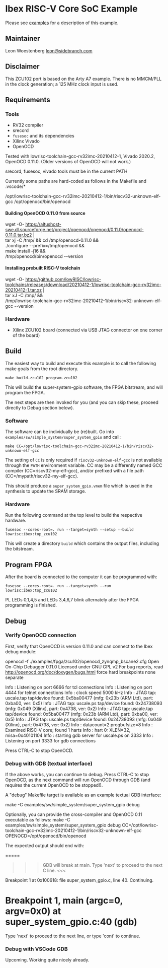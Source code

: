 # Ibex RISC-V Core SoC Example

Please see [examples](https://ibex-core.readthedocs.io/en/latest/examples.html "Ibex User Manual") for a description of this example.

## Maintainer

Leon Woestenberg <leon@sidebranch.com>

## Disclaimer

This ZCU102 port is based on the Arty A7 example. There is no MMCM/PLL in the clock generation; a 125 MHz clock input is used.

## Requirements

### Tools

  - RV32 compiler
  - srecord
  - `fusesoc` and its dependencies
  - Xilinx Vivado
  - OpenOCD
   
  Tested with lowrisc-toolchain-gcc-rv32imc-20210412-1, Vivado 2020.2, OpenOCD 0.11.0.
  (Older versions of OpenOCD will not work.)

  srecord, fusesoc, vivado tools must be in the current PATH 

  Currently some paths are hard-coded as follows in the Makefile and .vscode/*

  /opt/lowrisc-toolchain-gcc-rv32imc-20210412-1/bin/riscv32-unknown-elf-gcc
  /opt/openocd/bin/openocd

#### Building OpenOCD 0.11.0 from source

  wget -O- https://altushost-swe.dl.sourceforge.net/project/openocd/openocd/0.11.0/openocd-0.11.0.tar.bz2 | \
  tar xj -C /tmp/ && cd /tmp/openocd-0.11.0 && \
  ./configure --prefix=/tmp/openocd && \
  make install -j16 && \
  /tmp/openocd/bin/openocd --version

#### Installing prebuilt RISC-V toolchain

  wget -O- https://github.com/lowRISC/lowrisc-toolchains/releases/download/20210412-1/lowrisc-toolchain-gcc-rv32imc-20210412-1.tar.xz | \
  tar xJ -C /tmp/ && \
  /tmp/lowrisc-toolchain-gcc-rv32imc-20210412-1/bin/riscv32-unknown-elf-gcc --version

### Hardware

  - Xilinx ZCU102 board (connected via USB JTAG connector on one corner of the board)

## Build

The easiest way to build and execute this example is to call the following make goals from the root directory.

```
make build-zcu102 program-zcu102
```

This will build the super-system-gpio software, the FPGA bitstream, and will program the FPGA.

The next steps are then invoked for you (and you can skip these, proceed directly to Debug section below).

### Software

The software can be individually be (re)built. Go into `examples/sw/simple_system/super_system_gpio` and call:

```
make CC=/opt/lowrisc-toolchain-gcc-rv32imc-20210412-1/bin/riscv32-unknown-elf-gcc
```

The setting of `CC` is only required if `riscv32-unknown-elf-gcc` is not available through the `PATH` environment variable.
CC may be a differently named GCC compiler (CC=riscv32-my-elf-gcc), and/or prefixed with a file path (CC=/mypath/riscv32-my-elf-gcc).

This should produce a `super_system_gpio.vmem` file which is used in the synthesis to update the SRAM storage.

### Hardware

Run the following command at the top level to build the respective hardware.

```
fusesoc --cores-root=. run --target=synth --setup --build lowrisc:ibex:top_zcu102
```

This will create a directory `build` which contains the output files, including
the bitstream.

## Program FPGA

After the board is connected to the computer it can be programmed with:

```
fusesoc --cores-root=. run --target=synth --run lowrisc:ibex:top_zcu102
```

PL LEDs 0,1,4,5 and LEDs 3,4,6,7 blink alternately after the FPGA programming is finished.

## Debug

### Verify OpenOCD connection

First, verify that OpenOCD is version 0.11.0 and can connect to the Ibex debug module:

openocd -f ./examples/fpga/zcu102/openocd_zynqmp_bscane2.cfg Open On-Chip Debugger 0.11.0
Licensed under GNU GPL v2
For bug reports, read
        http://openocd.org/doc/doxygen/bugs.html
force hard breakpoints
none separate

Info : Listening on port 6666 for tcl connections
Info : Listening on port 4444 for telnet connections
Info : clock speed 5000 kHz
Info : JTAG tap: uscale.tap tap/device found: 0x5ba00477 (mfg: 0x23b (ARM Ltd), part: 0xba00, ver: 0x5)
Info : JTAG tap: uscale.ps tap/device found: 0x24738093 (mfg: 0x049 (Xilinx), part: 0x4738, ver: 0x2)
Info : JTAG tap: uscale.tap tap/device found: 0x5ba00477 (mfg: 0x23b (ARM Ltd), part: 0xba00, ver: 0x5)
Info : JTAG tap: uscale.ps tap/device found: 0x24738093 (mfg: 0x049 (Xilinx), part: 0x4738, ver: 0x2)
Info : datacount=2 progbufsize=8
Info : Examined RISC-V core; found 1 harts
Info :  hart 0: XLEN=32, misa=0x40101104
Info : starting gdb server for uscale.ps on 3333
Info : Listening on port 3333 for gdb connections

Press CTRL-C to stop OpenOCD.

### Debug with GDB (textual interface)

If the above works, you can continue to debug. Press CTRL-C to stop OpenOCD, as the next command will run
OpenOCD through GDB (and requires the current OpenOCD to be stopped!).

A "debug" Makefile target is available as an example textual GDB interface:

make -C examples/sw/simple_system/super_system_gpio debug

Optionally, you can provide the cross-compiler and OpenOCD 0.11 executable as follows:
make -C examples/sw/simple_system/super_system_gpio debug CC=/opt/lowrisc-toolchain-gcc-rv32imc-20210412-1/bin/riscv32-unknown-elf-gcc OPENOCD=/opt/openocd/bin/openocd

The expected output should end with:

=====
>>> GDB will break at main. Type 'next' <enter> to proceed to the next C line. <<<

Breakpoint 1 at 0x100618: file super_system_gpio.c, line 40.
Continuing.

Breakpoint 1, main (argc=0, argv=0x0) at super_system_gpio.c:40
(gdb)
=====

Type 'next' <enter> to proceed to the next line, or type 'cont' <enter> to continue.

### Debug with VSCode GDB

Upcoming. Working quite nicely already.

